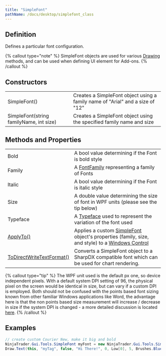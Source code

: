 ```yaml
---
title: "SimpleFont"
pathName: /docs/desktop/simplefont_class
---
```


## Definition

Defines a particular font configuration.

{% callout type="note" %}
SimpleFont objects are used for various [Drawing](/docs/desktop/drawing) methods, and can be used when defining UI element for Add-ons.
{% /callout %}

## Constructors

|  |  |
| --- | --- |
| SimpleFont() | Creates a SimpleFont object using a family name of "Arial" and a size of "12" |
| SimpleFont(string familyName, int size) | Creates a SimpleFont object using the specified family name and size |

## Methods and Properties

|  |  |
| --- | --- |
| Bold | A bool value determining if the Font is bold style |
| Family | A [FontFamily](https://msdn.microsoft.com/en-us/library/system.windows.media.fontfamily(v=vs.110).aspx) representing a family of Fonts |
| Italic | A bool value determining if the Font is italic style |
| Size | A double value determining the size of font in WPF units (please see the tip below) |
| Typeface | A [Typeface](https://msdn.microsoft.com/en-us/library/system.windows.media.typeface%28v=vs.110%29.aspx) used to represent the variation of the font used |
| [ApplyTo()](/docs/desktop/simplefont_applyto) | Applies a custom [SimpleFont](/docs/desktop/simplefont_class) object's properties (family, size, and style) to a [Windows Control](https://msdn.microsoft.com/en-us/library/system.windows.controls.control(v=vs.110).aspx) |
| [ToDirectWriteTextFormat()](/docs/desktop/simplefont_todirectwritetextformat) | Converts a SimpleFont object to a SharpDX compatible font which can be used for chart rendering. |

{% callout type="tip" %}
The WPF unit used is the default px one, so device independent pixels. With a default system DPI setting of 96, the physical pixel on the screen would be identical in size, but can vary if a custom DPI is employed. Both should not be confused with the points based font sizing known from other familiar Windows applications like Word, the advantage here is that the non points based size measurement will increase / decrease in size if the system DPI is changed - a more detailed discussion is located [here](https://blogs.msdn.microsoft.com/text/2009/12/11/wpf-text-measurement-units/).
{% /callout %}

## Examples

```csharp
// create custom Courier New, make it big and bold
NinjaTrader.Gui.Tools.SimpleFont myFont = new NinjaTrader.Gui.Tools.SimpleFont("Courier New", 12) { Size = 50, Bold = true };
Draw.Text(this, "myTag", false, "Hi There!", 0, Low[0], 5, Brushes.Blue, myFont, TextAlignment.Center, Brushes.Black, null, 1);
```
